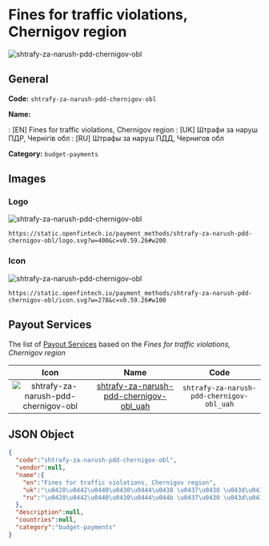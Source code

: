 
# Fines for traffic violations, Chernigov region 
![shtrafy-za-narush-pdd-chernigov-obl](https://static.openfintech.io/payment_methods/shtrafy-za-narush-pdd-chernigov-obl/logo.svg?w=400&c=v0.59.26#w200)  

## General 
**Code:** `shtrafy-za-narush-pdd-chernigov-obl` 
 
**Name:** 
 
:	[EN] Fines for traffic violations, Chernigov region 
:	[UK] Штрафи за наруш ПДР, Чернігів обл 
:	[RU] Штрафы за наруш ПДД, Чернигов обл 
 
**Category:** `budget-payments` 
 

## Images 

### Logo 
![shtrafy-za-narush-pdd-chernigov-obl](https://static.openfintech.io/payment_methods/shtrafy-za-narush-pdd-chernigov-obl/logo.svg?w=400&c=v0.59.26#w200)  

```
https://static.openfintech.io/payment_methods/shtrafy-za-narush-pdd-chernigov-obl/logo.svg?w=400&c=v0.59.26#w200
```  

### Icon 
![shtrafy-za-narush-pdd-chernigov-obl](https://static.openfintech.io/payment_methods/shtrafy-za-narush-pdd-chernigov-obl/icon.svg?w=278&c=v0.59.26#w100)  

```
https://static.openfintech.io/payment_methods/shtrafy-za-narush-pdd-chernigov-obl/icon.svg?w=278&c=v0.59.26#w100
```  

## Payout Services 
 
The list of [Payout Services](/payout-services/) based on the _Fines for traffic violations, Chernigov region_ 

|Icon|Name|Code| 
|:---:|:---:|:---:| 
|![shtrafy-za-narush-pdd-chernigov-obl](https://static.openfintech.io/payout_methods/shtrafy-za-narush-pdd-chernigov-obl/icon.png?w=278&c=v0.59.26#w40) |[shtrafy-za-narush-pdd-chernigov-obl_uah](/payout-services/shtrafy-za-narush-pdd-chernigov-obl_uah/)|`shtrafy-za-narush-pdd-chernigov-obl_uah`| 
 

## JSON Object 

```json
{
  "code":"shtrafy-za-narush-pdd-chernigov-obl",
  "vendor":null,
  "name":{
    "en":"Fines for traffic violations, Chernigov region",
    "uk":"\u0428\u0442\u0440\u0430\u0444\u0438 \u0437\u0430 \u043d\u0430\u0440\u0443\u0448 \u041f\u0414\u0420, \u0427\u0435\u0440\u043d\u0456\u0433\u0456\u0432 \u043e\u0431\u043b",
    "ru":"\u0428\u0442\u0440\u0430\u0444\u044b \u0437\u0430 \u043d\u0430\u0440\u0443\u0448 \u041f\u0414\u0414, \u0427\u0435\u0440\u043d\u0438\u0433\u043e\u0432 \u043e\u0431\u043b"
  },
  "description":null,
  "countries":null,
  "category":"budget-payments"
}
```  
